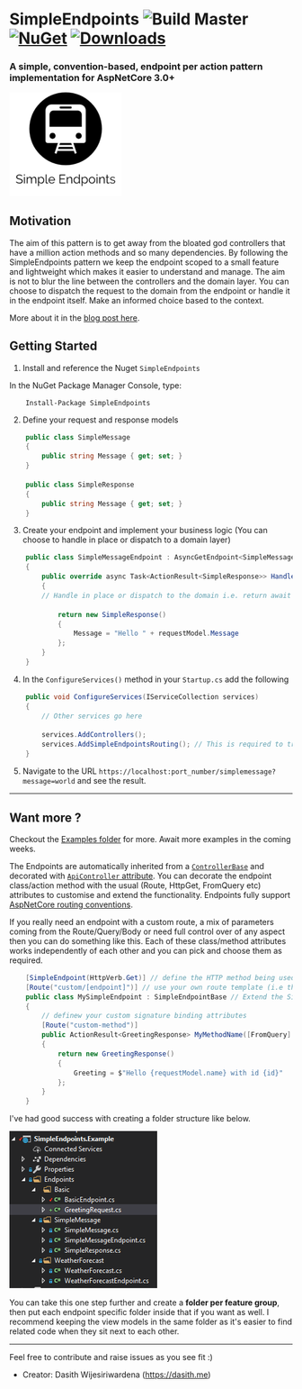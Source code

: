 # SimpleEndpoints ![Build Master](https://github.com/dasiths/SimpleEndpoints/workflows/Build%20Master/badge.svg?branch=master) [![NuGet](https://img.shields.io/nuget/v/SimpleEndpoints.svg)](https://www.nuget.org/packages/SimpleEndpoints) [![Downloads](https://img.shields.io/nuget/dt/SimpleEndpoints.svg)](https://www.nuget.org/packages/SimpleEndpoints/)
 
 ### A simple, convention-based, endpoint per action pattern implementation for AspNetCore 3.0+
 
<img src="./assets/logo.png" alt="Logo" width="200"/>

## Motivation

The aim of this pattern is to get away from the bloated god controllers that have a million action methods and so many dependencies. By following the SimpleEndpoints pattern we keep the endpoint scoped to a small feature and lightweight which makes it easier to understand and manage. The aim is not to blur the line between the controllers and the domain layer. You can choose to dispatch the request to the domain from the endpoint or handle it in the endpoint itself. Make an informed choice based to the context.

More about it in the [blog post here](https://dasith.me/2020/03/21/simple-endpoints/).

## Getting Started

1. Install and reference the Nuget `SimpleEndpoints`

In the NuGet Package Manager Console, type:

```
    Install-Package SimpleEndpoints
```

2. Define your request and response models
```C#
    public class SimpleMessage
    {
        public string Message { get; set; }
    }

    public class SimpleResponse
    {
        public string Message { get; set; }
    }
```
3. Create your endpoint and implement your business logic (You can choose to handle in place or dispatch to a domain layer)
```C#
    public class SimpleMessageEndpoint : AsyncGetEndpoint<SimpleMessage, SimpleResponse>
    {
        public override async Task<ActionResult<SimpleResponse>> HandleAsync(SimpleMessage requestModel, CancellationToken cancellationToken = default)
        {	
	    // Handle in place or dispatch to the domain i.e. return await _someDomainService.HandleAsync(requestModel)
	
            return new SimpleResponse()
            {
                Message = "Hello " + requestModel.Message
            };
        }
    }
```
4. In the `ConfigureServices()` method in your `Startup.cs` add the following
```C#
    public void ConfigureServices(IServiceCollection services)
    {
        // Other services go here
		
        services.AddControllers();
        services.AddSimpleEndpointsRouting(); // This is required to translate endpoint names
    }
```

5. Navigate to the URL `https://localhost:port_number/simplemessage?message=world` and see the result.

---

## Want more ?

Checkout the [Examples folder](https://github.com/dasiths/SimpleEndpoints/tree/master/src/SimpleEndpoints.Example) for more. Await more examples in the coming weeks.

The Endpoints are automatically inherited from a [`ControllerBase`](https://docs.microsoft.com/en-us/dotnet/api/microsoft.aspnetcore.mvc.controllerbase?view=aspnetcore-3.1) and decorated with [`ApiController` attribute](https://www.strathweb.com/2018/02/exploring-the-apicontrollerattribute-and-its-features-for-asp-net-core-mvc-2-1/). You can decorate the endpoint class/action method with the usual (Route, HttpGet, FromQuery etc) attributes to customise and extend the functionality. Endpoints fully support [AspNetCore routing conventions](https://docs.microsoft.com/en-us/aspnet/core/mvc/controllers/routing?view=aspnetcore-3.1).

If you really need an endpoint with a custom route, a mix of parameters coming from the Route/Query/Body or need full control over of any aspect then you can do something like this. Each of these class/method attributes works independently of each other and you can pick and choose them as required.

```c#
    [SimpleEndpoint(HttpVerb.Get)] // define the HTTP method being used
    [Route("custom/[endpoint]")] // use your own route template (i.e this results in "custom/mysimple")
    public class MySimpleEndpoint : SimpleEndpointBase // Extend the SimpleEndpointBase class
    {
        // definew your custom signature binding attributes
        [Route("custom-method")]
        public ActionResult<GreetingResponse> MyMethodName([FromQuery] int id, [FromBody] GreetingRequest requestModel) // Mix of binding attributes
        {
            return new GreetingResponse()
            {
                Greeting = $"Hello {requestModel.name} with id {id}"
            };
        }
    }
```

I've had good success with creating a folder structure like below.

![Folder Structure](/assets/simple-ednpoints-folderstructure.png)

You can take this one step further and create a **folder per feature group**, then put each endpoint specific folder inside that if you want as well. I recommend keeping the view models in the same folder as it's easier to find related code when they sit next to each other.

---

Feel free to contribute and raise issues as you see fit :)

- Creator: Dasith Wijesiriwardena (https://dasith.me)
